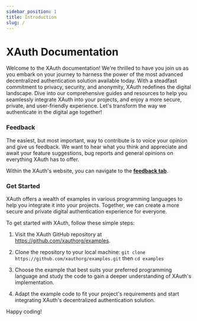 ```yaml
---
sidebar_position: 1
title: Introduction
slug: /
---
```


# XAuth Documentation

Welcome to the XAuth documentation! We're thrilled to have you join us as you embark on your journey to harness the power of the most advanced decentralized authentication solution available today. With a steadfast commitment to privacy, security, and anonymity, XAuth redefines the digital landscape. Dive into our comprehensive guides and resources to help you seamlessly integrate XAuth into your projects, and enjoy a more secure, private, and user-friendly experience. Let's transform the way we authenticate in the digital age together!

### Feedback

The easiest, but most important, way to contribute is to voice your opinion and give us feedback.
We want to hear what you think and appreciate and await your feature suggestions, bug reports and general opinions on everything XAuth has to offer.

Within the XAuth's website, you can navigate to the [**feedback tab**](https://xauth.ru/feedback).

### Get Started

XAuth offers a wealth of examples in various programming languages to help you integrate it into your projects. Together, we can create a more secure and private digital authentication experience for everyone.

To get started with XAuth, follow these simple steps:

1. Visit the XAuth GitHub repository at https://github.com/xauthorg/examples.

2. Clone the repository to your local machine:
   `git clone https://github.com/xauthorg/examples.git` then `cd examples`

3. Choose the example that best suits your preferred programming language and study the code to gain a deeper understanding of XAuth's implementation.

4. Adapt the example code to fit your project's requirements and start integrating XAuth's decentralized authentication solution.

Happy coding!




